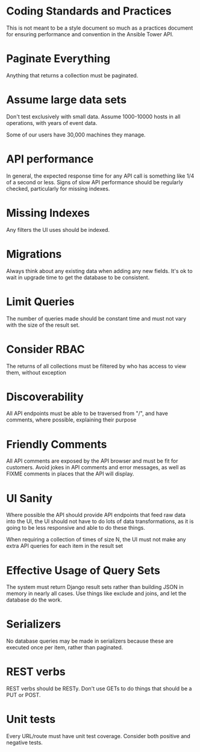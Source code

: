 Coding Standards and Practices
==============================

This is not meant to be a style document so much as a practices document for ensuring performance and convention in the Ansible Tower API.

Paginate Everything
===================

Anything that returns a collection must be paginated.

Assume large data sets
======================

Don't test exclusively with small data.  Assume 1000-10000 hosts in all operations, with years of event data.

Some of our users have 30,000 machines they manage.

API performance
===============

In general, the expected response time for any API call is something like 1/4 of a second or less.  Signs of slow API
performance should be regularly checked, particularly for missing indexes.

Missing Indexes
===============

Any filters the UI uses should be indexed.

Migrations
==========

Always think about any existing data when adding any new fields.  It's ok to wait in upgrade time to get the database to be 
consistent.

Limit Queries
=============

The number of queries made should be constant time and must not vary with the size of the result set.

Consider RBAC
=============

The returns of all collections must be filtered by who has access to view them, without exception

Discoverability
===============

All API endpoints must be able to be traversed from "/", and have comments, where possible, explaining their purpose

Friendly Comments
=================

All API comments are exposed by the API browser and must be fit for customers.   Avoid jokes in API comments and error
messages, as well as FIXME comments in places that the API will display.

UI Sanity
=========

Where possible the API should provide API endpoints that feed raw data into the UI, the UI should not have to do lots of
data transformations, as it is going to be less responsive and able to do these things.

When requiring a collection of times of size N, the UI must not make any extra API queries for each item in the result set

Effective Usage of Query Sets
=============================

The system must return Django result sets rather than building JSON in memory in nearly all cases.  Use things like
exclude and joins, and let the database do the work.

Serializers
===========

No database queries may be made in serializers because these are executed once per item, rather than paginated.

REST verbs
==========

REST verbs should be RESTy.  Don't use GETs to do things that should be a PUT or POST.

Unit tests
==========

Every URL/route must have unit test coverage.  Consider both positive and negative tests.


